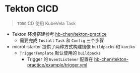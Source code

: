 # Tekton CICD

> `TODO` CD 使用 KubeVela Task

- Tekton 环境搭建参考 [hb-chen/tekton-practice](https://github.com/hb-chen/tekton-practice)
  - 需要完成 `Install` `Task` 和 `Config` 三个步骤
- microt-starter 提供了两种方式构建镜像 `buildpacks` 和 `kaniko`
  - `TriggerTemplate` 默认使用的 `buildpacks`
    - Trigger 的 `EventListener` 配置在 [hb-chen/tekton-practice/example/trigger.yml](https://github.com/hb-chen/tekton-practice/blob/main/example/trigger.yml)